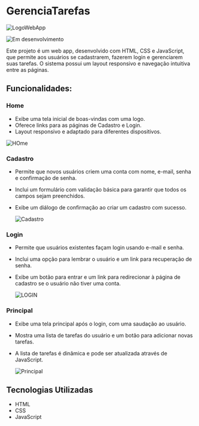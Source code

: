 # GerenciaTarefas

![LogoWebApp](https://github.com/user-attachments/assets/96f0abd7-7991-41d3-887b-8aa0d1e3a475)

![Em desenvolvimento](https://img.shields.io/badge/Em_desenvolvimento-yellow)

Este projeto é um web app, desenvolvido com HTML, CSS e JavaScript, que permite aos usuários se cadastrarem, fazerem login e gerenciarem suas tarefas. O sistema possui um layout responsivo e navegação intuitiva entre as páginas.

## Funcionalidades:

### Home
- Exibe uma tela inicial de boas-vindas com uma logo.
- Oferece links para as páginas de Cadastro e Login.
- Layout responsivo e adaptado para diferentes dispositivos.

![HOme](https://github.com/user-attachments/assets/8214de82-7d41-4fbb-a53f-2b12752d7f45)

### Cadastro
- Permite que novos usuários criem uma conta com nome, e-mail, senha e confirmação de senha.
- Inclui um formulário com validação básica para garantir que todos os campos sejam preenchidos.
- Exibe um diálogo de confirmação ao criar um cadastro com sucesso.

  ![Cadastro](https://github.com/user-attachments/assets/ca65d33d-57ec-4f37-9b4e-98c861d27236)

### Login
- Permite que usuários existentes façam login usando e-mail e senha.
- Inclui uma opção para lembrar o usuário e um link para recuperação de senha.
- Exibe um botão para entrar e um link para redirecionar à página de cadastro se o usuário não tiver uma conta.

  ![LOGIN](https://github.com/user-attachments/assets/c3514541-264c-4a79-a47e-7a9a641adddf)

### Principal
- Exibe uma tela principal após o login, com uma saudação ao usuário.
- Mostra uma lista de tarefas do usuário e um botão para adicionar novas tarefas.
- A lista de tarefas é dinâmica e pode ser atualizada através de JavaScript.

  ![Principal](https://github.com/user-attachments/assets/df43f042-6140-41a4-a5d3-a8877cb2ed54)

## Tecnologias Utilizadas
- HTML
- CSS
- JavaScript

